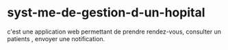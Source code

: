 # syst-me-de-gestion-d-un-hopital
c'est une application web permettant de prendre rendez-vous, consulter un patients , envoyer une notification.
